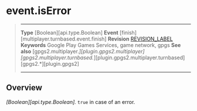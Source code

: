 # event.isError

> --------------------- ------------------------------------------------------------------------------------------
> __Type__              [Boolean][api.type.Boolean]
> __Event__             [finish][multiplayer.turnbased.event.finish]
> __Revision__          [REVISION_LABEL](REVISION_URL)
> __Keywords__          Google Play Games Services, game network, gpgs
> __See also__          [gpgs2.multiplayer.*][plugin.gpgs2.multiplayer]
>                       [gpgs2.multiplayer.turnbased.*][plugin.gpgs2.multiplayer.turnbased]
>                       [gpgs2.*][plugin.gpgs2]
> --------------------- ------------------------------------------------------------------------------------------

## Overview

_[Boolean][api.type.Boolean]._ `true` in case of an error.